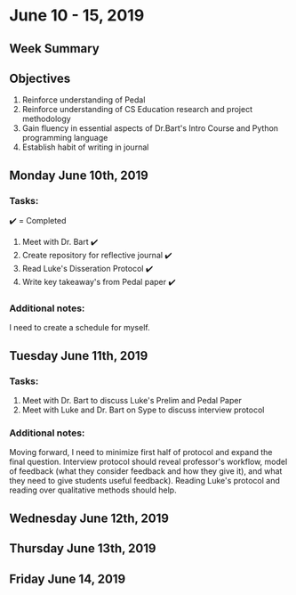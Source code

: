 # June 10 - 15, 2019
## Week Summary

## Objectives
1. Reinforce understanding of Pedal
2. Reinforce understanding of CS Education research and project methodology  
3. Gain fluency in essential aspects of Dr.Bart's Intro Course and Python programming language
4. Establish habit of writing in journal  

## Monday June 10th, 2019
### Tasks:
:heavy_check_mark: = Completed
1. Meet with Dr. Bart :heavy_check_mark:
2. Create repository for reflective journal :heavy_check_mark:
3. Read Luke's Disseration Protocol :heavy_check_mark:
4. Write key takeaway's from Pedal paper :heavy_check_mark:

### Additional notes:
I need to create a schedule for myself.

## Tuesday June 11th, 2019
### Tasks:
1. Meet with Dr. Bart to discuss Luke's Prelim and Pedal Paper
2. Meet with Luke and Dr. Bart on Sype to discuss interview protocol

### Additional notes:
Moving forward, I need to minimize first half of protocol and expand the final question. Interview protocol should reveal professor's workflow, model of feedback (what they consider feedback and how they give it), and what they need to give students useful feedback). Reading Luke's protocol and reading over qualitative methods should help.

## Wednesday June 12th, 2019

## Thursday June 13th, 2019

## Friday June 14, 2019

